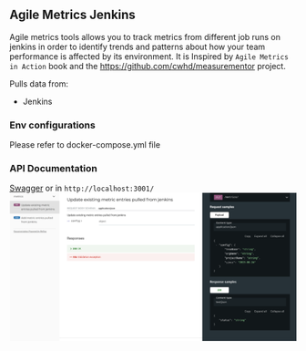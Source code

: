 ## Agile Metrics Jenkins

Agile metrics tools allows you to track metrics from different job runs on jenkins in order to identify trends and
patterns about how your team performance is affected by its environment. It is Inspired by `Agile Metrics in Action`
book and the https://github.com/cwhd/measurementor project.

Pulls data from:

- Jenkins

### Env configurations

Please refer to docker-compose.yml file

### API Documentation

[Swagger](https://petstore.swagger.io/?url=https://raw.githubusercontent.com/patitalabs/agile-metrics-jenkins/main/src/api/resources/agile-metrics-jenkins-open-api.yml)
or in ```http://localhost:3001/ ```
![alt tag](https://raw.githubusercontent.com/patitalabs/agile-metrics-jenkins/main/screenshots/agile-metrics-tools-1.png) 
